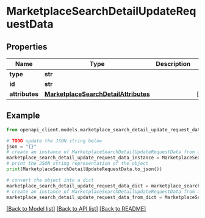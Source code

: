 # MarketplaceSearchDetailUpdateRequestData


## Properties

Name | Type | Description | Notes
------------ | ------------- | ------------- | -------------
**type** | **str** |  | 
**id** | **str** |  | 
**attributes** | [**MarketplaceSearchDetailAttributes**](MarketplaceSearchDetailAttributes.md) |  | [optional] 

## Example

```python
from openapi_client.models.marketplace_search_detail_update_request_data import MarketplaceSearchDetailUpdateRequestData

# TODO update the JSON string below
json = "{}"
# create an instance of MarketplaceSearchDetailUpdateRequestData from a JSON string
marketplace_search_detail_update_request_data_instance = MarketplaceSearchDetailUpdateRequestData.from_json(json)
# print the JSON string representation of the object
print(MarketplaceSearchDetailUpdateRequestData.to_json())

# convert the object into a dict
marketplace_search_detail_update_request_data_dict = marketplace_search_detail_update_request_data_instance.to_dict()
# create an instance of MarketplaceSearchDetailUpdateRequestData from a dict
marketplace_search_detail_update_request_data_from_dict = MarketplaceSearchDetailUpdateRequestData.from_dict(marketplace_search_detail_update_request_data_dict)
```
[[Back to Model list]](../README.md#documentation-for-models) [[Back to API list]](../README.md#documentation-for-api-endpoints) [[Back to README]](../README.md)


